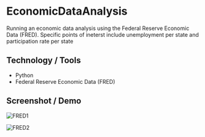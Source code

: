 # EconomicDataAnalysis

Running an economic data analysis using the Federal Reserve Economic Data (FRED). Specific points of ineterst include unemployment per state and participation rate per state

## Technology / Tools

- Python
- Federal Reserve Economic Data (FRED)

## Screenshot / Demo

![FRED1](https://github.com/GerardRosario/EconomicDataAnalysis/assets/55461102/0f9cffd6-619c-48eb-b490-967697a4bc79)

![FRED2](https://github.com/GerardRosario/EconomicDataAnalysis/assets/55461102/d96eb7de-796f-4b45-a835-e4bf0a591375)





